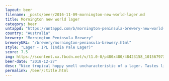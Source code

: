 ```yaml
---
layout: beer
filename: _posts/beer/2016-11-09-mornington-new-world-lager.md
title: Mornington new world lager
category: beer
untappd: "https://untappd.com/b/mornington-peninsula-brewery-new-world-lager/2972343"
country: "Australia"
brewery: "Mornington Peninsula Brewery"
breweryURL: "/brewery/mornington-peninsula-brewery.html"
style: "Lager - IPL (India Pale Lager)"
score: 7.5
img: https://scontent.xx.fbcdn.net/v/t1.0-0/p480x480/48423158_10156797308863745_3358836413142401024_n.jpg?_nc_cat=108&_nc_ht=scontent.xx&oh=398611a1ff08a0c1aa451c93e6d4c706&oe=5D3E99CB
beer-date: "2018-12-27"
desc: "Nice tropical hoppy smell uncharacteristic of a lager. Tastes like a clean crisp lager without much bitterness. Just a little bit of biscuity citrusy goodness to balance it out. Perfect for a hot day"
permalink: /beer/:title.html
---
```

